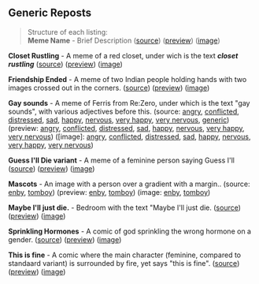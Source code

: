 ## Generic Reposts

> Structure of each listing:  
> **Meme Name** - Brief Description ([source](/))
 ([preview](/))
 ([image](/))

**Closet Rustling** - A meme of a red closet, under wich is the text ***closet rustling***
 ([source](https://raw.githubusercontent.com/codingJWilliams/ToR-Repost-Collection/master/traa/closet_rustling/closet_rustling.md)) 
 ([preview](closet_rustling/closet_rustling.md)) 
 ([image](closet_rustling/closet_rustling.jpg))

**Friendship Ended** - A meme of two Indian people holding hands with two images crossed out in the corners.
 ([source](https://raw.githubusercontent.com/codingJWilliams/ToR-Repost-Collection/master/traa/friendship_ended/friendship_ended.md)) 
 ([preview](friendship_ended/friendship_ended.md)) 
 ([image](friendship_ended/friendship_ended.png))

**Gay sounds** - A meme of Ferris from Re:Zero, under which is the text "gay sounds", with various adjectives before this.
 (source:
  [angry](https://raw.githubusercontent.com/codingJWilliams/ToR-Repost-Collection/master/traa/gay_sounds/angry.md),
  [conflicted](https://raw.githubusercontent.com/codingJWilliams/ToR-Repost-Collection/master/traa/gay_sounds/conflicted.md),
  [distressed](https://raw.githubusercontent.com/codingJWilliams/ToR-Repost-Collection/master/traa/gay_sounds/distressed.md),
  [sad](https://raw.githubusercontent.com/codingJWilliams/ToR-Repost-Collection/master/traa/gay_sounds/sad.md),
  [happy](https://raw.githubusercontent.com/codingJWilliams/ToR-Repost-Collection/master/traa/gay_sounds/happy.md),
  [nervous](https://raw.githubusercontent.com/codingJWilliams/ToR-Repost-Collection/master/traa/gay_sounds/nervous.md),
  [very happy](https://raw.githubusercontent.com/codingJWilliams/ToR-Repost-Collection/master/traa/gay_sounds/very_happy.md),
  [very nervous](https://raw.githubusercontent.com/codingJWilliams/ToR-Repost-Collection/master/traa/gay_sounds/very_nervous.md),
  [generic](https://raw.githubusercontent.com/codingJWilliams/ToR-Repost-Collection/master/traa/gay_sounds/generic.md)) 
 (preview: 
  [angry](https://raw.githubusercontent.com/codingJWilliams/ToR-Repost-Collection/master/traa/gay_sounds/angry.md),
  [conflicted](https://raw.githubusercontent.com/codingJWilliams/ToR-Repost-Collection/master/traa/gay_sounds/conflicted.md),
  [distressed](gay_sounds/distressed.md),
  [sad](gay_sounds/sad.md),
  [happy](gay_sounds/happy.md),
  [nervous](gay_sounds/nervous.md),
  [very happy](gay_sounds/very_happy.jpg),
  [very nervous](gay_sounds/very_nervous.jpg))
 ([image]:
  [angry](gay_sounds/angry.jpg),
  [conflicted](gay_sounds/conflicted.jpg),
  [distressed](gay_sounds/distressed.jpg),
  [sad](gay_sounds/sad.jpg),
  [happy](gay_sounds/happy.png),
  [nervous](gay_sounds/nervous.jpg),
  [very happy](gay_sounds/very_happy.jpg),
  [very nervous](gay_sounds/very_nervous.jpg))

**Guess I'll Die variant** -  A meme of a feminine person saying Guess I'll <Text here.>
 ([source](https://raw.githubusercontent.com/codingJWilliams/ToR-Repost-Collection/master/traa/guess_ill/guess_ill.md)) 
 ([preview](guess_ill/guess_ill.md)) 
 ([image](guess_ill/guess_ill.jpg))

**Mascots** - An image with a person over a gradient with a margin..
 (source:
  [enby](https://raw.githubusercontent.com/codingJWilliams/ToR-Repost-Collection/master/traa/mascots/enby.md),
  [tomboy](https://raw.githubusercontent.com/codingJWilliams/ToR-Repost-Collection/master/traa/mascots/tomboy.md))
 (preview:
  [enby](mascots/enby.md),
  [tomboy](mascots/tomboy.md)) 
 (image:
  [enby](mascots/enby.png),
  [tomboy](mascots/tomboy.jpg))

**Maybe I'll just die.** - Bedroom with the text "Maybe I'll just die.
 ([source](https://raw.githubusercontent.com/codingJWilliams/ToR-Repost-Collection/master/traa/maybe_just_die/maybe_just_die.md)) 
 ([preview](maybe_just_die/maybe_just_die.md)) 
 ([image](maybe_just_die/maybe_just_die.jpg))

**Sprinkling Hormones** - A comic of god sprinkling the wrong hormone on a gender.
 ([source](https://raw.githubusercontent.com/codingJWilliams/ToR-Repost-Collection/master/traa/sprinkling_hormones/sprinkling_hormones.md)) 
 ([preview](sprinkling_hormones/sprinkling_hormones.md)) 
 ([image](sprinkling_hormones/sprinkling_hormones.jpg))

**This is fine** - A comic where the main character (feminine, compared to standaard variant) is surrounded by fire, yet says "this is fine".
 ([source](https://raw.githubusercontent.com/codingJWilliams/ToR-Repost-Collection/master/traa/fire_this_is_fine/fire_this_is_fine.md)) 
 ([preview](fire_this_is_fine/fire_this_is_fine.md)) 
 ([image](fire_this_is_fine/fire_this_is_fine.jpg))
